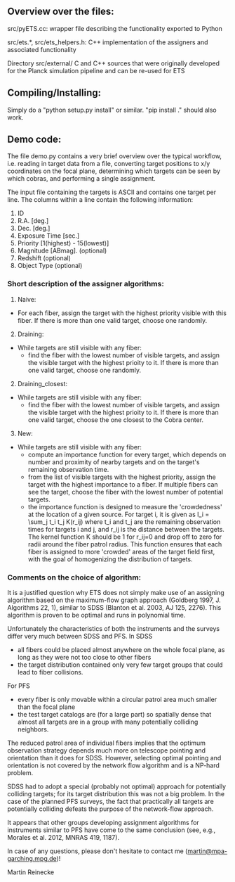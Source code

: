 ## Overview over the files:

src/pyETS.cc:
wrapper file describing the functionality exported to Python

src/ets.*, src/ets_helpers.h:
C++ implementation of the assigners and associated functionality

Directory src/external/
C and C++ sources that were originally developed for the Planck simulation
pipeline and can be re-used for ETS

## Compiling/Installing:

Simply do a "python setup.py install" or similar. "pip install ." should also
work.

## Demo code:

The file demo.py contains a very brief overview over the typical workflow, i.e.
reading in target data from a file, converting target positions to x/y
coordinates on the focal plane, determining which targets can be seen by which
cobras, and performing a single assignment.

The input file containing the targets is ASCII and contains one target per line.
The columns within a line contain the following information:

 1. ID
 2. R.A. [deg.]
 3. Dec. [deg.]
 4. Exposure Time [sec.]
 5. Priority [1(highest) - 15(lowest)]
 6. Magnitude [ABmag]. (optional)
 7. Redshift (optional)
 8. Object Type (optional)

### Short description of the assigner algorithms:

1. Naive:
  - For each fiber, assign the target with the highest priority visible with this
    fiber. If there is more than one valid target, choose one randomly.

2. Draining:
  - While targets are still visible with any fiber:
    - find the fiber with the lowest number of visible targets, and assign the
      visible target with the highest prioity to it. If there is more than one
      valid target, choose one randomly.

2. Draining_closest:
  - While targets are still visible with any fiber:
    - find the fiber with the lowest number of visible targets, and assign the
      visible target with the highest prioity to it. If there is more than one
      valid target, choose the one closest to the Cobra center.

3. New:
  - While targets are still visible with any fiber:
    - compute an importance function for every target, which depends on number and
      proximity of nearby targets and on the target's remaining observation time.
    - from the list of visible targets with the highest priority, assign the target
      with the highest importance to a fiber. If multiple fibers can see the target,
      choose the fiber with the lowest number of potential targets.
    - the importance function is designed to measure the 'crowdedness' at the
      location of a given source. For target i, it is given as
      I_i = \sum_j t_i t_j K(r_ij)
      where t_i and t_j are the remaining observation times for targets i and j, and
      r_ij is the distance between the targets. The kernel function K should be 1 for
      r_ij=0 and drop off to zero for radii around the fiber patrol radius.
      This function ensures that each fiber is assigned to more 'crowded' areas of the
      target field first, with the goal of homogenizing the distribution of targets.

### Comments on the choice of algorithm:

It is a justified question why ETS does not simply make use of an assigning
algorithm based on the maximum-flow graph approach (Goldberg 1997, J. Algorithms
22, 1), similar to SDSS (Blanton et al. 2003, AJ 125, 2276). This algorithm is
proven to be optimal and runs in polynomial time.

Unfortunately the characteristics of both the instruments and the surveys differ
very much between SDSS and PFS. In SDSS
- all fibers could be placed almost anywhere on the whole focal plane, as long
  as they were not too close to other fibers
- the target distribution contained only very few target groups that could lead
  to fiber collisions.

For PFS
- every fiber is only movable within a circular patrol area much smaller than
  the focal plane
- the test target catalogs are (for a large part) so spatially dense that almost
  all targets are in a group with many potentially colliding neighbors.

The reduced patrol area of individual fibers implies that the optimum
observation strategy depends much more on telescope pointing and orientation
than it does for SDSS. However, selecting optimal pointing and orientation is
not covered by the network flow algorithm and is a NP-hard problem.

SDSS had to adopt a special (probably not optimal) approach for potentially
colliding targets; for its target distribution this was not a big problem. In
the case of the planned PFS surveys, the fact that practically all targets are
potentially colliding defeats the purpose of the network-flow approach.

It appears that other groups developing assignment algorithms for instruments
similar to PFS have come to the same conclusion (see, e.g., Morales et al. 2012,
MNRAS 419, 1187).


In case of any questions, please don't hesitate to contact me
(martin@mpa-garching.mpg.de)!

Martin Reinecke
